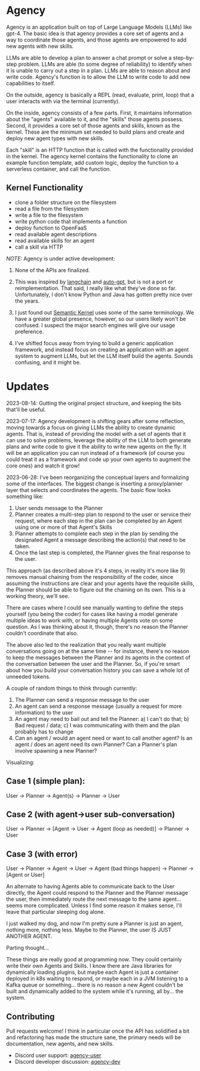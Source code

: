 # Agency

Agency is an application built on top of Large Language Models (LLMs) like gpt-4.  The basic idea is that agency provides a core set of agents and a way to coordinate those agents, and those agents are empowered to add new agents with new skills.

LLMs are able to develop a plan to answer a chat prompt or solve a step-by-step problem.  LLMs are able (to some degree of reliability) to identify when it is unable to carry out a step in a plan.  LLMs are able to reason about and write code.  Agency's function is to allow the LLM to write code to add new capabilities to itself.

On the outside, agency is basically a REPL (read, evaluate, print, loop) that a user interacts with via the terminal (currently).

On the inside, agency consists of a few parts.  First, it maintains information about the "agents" available to it, and the "skills" those agents possess.  Second, it provides a core set of those agents and skills, known as the kernel.  These are the minimum set needed to build plans and create and deploy new agent types with new skills.

Each "skill" is an HTTP function that is called with the functionality provided in the kernel.  The agency kernel contains the functionality to clone an example function template, add custom logic, deploy the function to a serverless container, and call the function.

Kernel Functionality
---
* clone a folder structure on the filesystem
* read a file from the filesystem
* write a file to the filesystem
* write python code that implements a function
* deploy function to OpenFaaS
* read available agent descriptions
* read available skills for an agent
* call a skill via HTTP

*NOTE:* Agency is under active development:

1. None of the APIs are finalized.

2. This was inspired by [langchain](https://python.langchain.com/en/latest/index.html) and [auto-gpt](https://github.com/Significant-Gravitas/Auto-GPT), but is not a port or reimplementation. That said, I really like what they've done so far.  Unfortunately, I don't know Python and Java has gotten pretty nice over the years.

3. I just found out [Semantic Kernel](https://learn.microsoft.com/en-us/semantic-kernel/overview/) uses some of the same terminology.  We have a greater global presence, however, so our users likely won't be confused.  I suspect the major search engines will give our usage preference.

4. I've shifted focus away from trying to build a generic application framework, and instead focus on creating an application with an agent system to augment LLMs, but let the LLM itself build the agents.  Sounds confusing, and it might be.    

# Updates
2023-08-14: Gutting the original project structure, and keeping the bits that'll be useful.

2023-07-17: Agency development is shifting gears after some reflection, moving towards a focus on giving LLMs the ability to create dynamic agents.  That is, instead of providing the model with a set of agents that it can use to solve problems, leverage the ability of the LLM to both generate plans and write code to give it the ability to write new agents on the fly.  It will be an application you can run instead of a framework (of course you could treat it as a framework and code up your own agents to augment the core ones) and watch it grow!

2023-06-28: I've been reorganizing the conceptual layers and formalizing some of the interfaces.  The biggest change is inserting a proxy/planner layer that selects and coordinates the agents.  The basic flow looks something like:

1. User sends message to the Planner
2. Planner creates a multi-step plan to respond to the user or service their request, where each step in the plan can be completed by an Agent using one or more of that Agent's Skills
3. Planner attempts to complete each step in the plan by sending the designated Agent a message describing the action(s) that need to be taken.
4. Once the last step is completed, the Planner gives the final response to the user.

This approach (as described above it's 4 steps, in reality it's more like 9) removes manual chaining from the responsibility of the coder, since assuming the instructions are clear and your agents have the requisite skills, the Planner should be able to figure out the chaining on its own.  This is a working theory, we'll see.

There are cases where I could see manually wanting to define the steps yourself (you being the coder) for cases like having a model generate multiple ideas to work with, or having multiple Agents vote on some question.  As I was thinking about it, though, there's no reason the Planner couldn't coordinate that also.

The above also led to the realization that you really want multiple conversations going on at the same time -- for instance, there's no reason to keep the messages between the Planner and its agents in the context of the conversation between the user and the Planner.  So, if you're smart about how you build your conversation history you can save a whole lot of unneeded tokens.

A couple of random things to think through currently:
1. The Planner can send a response message to the user
2. An agent can send a response message (usually a request for more information) to the user
3. An agent may need to bail out and tell the Planner: a) I can't do that; b) Bad request / data; c) I was communicating with them and the plan probably has to change
4. Can an agent / would an agent need or want to call another agent?  Is an agent / does an agent need its own Planner?  Can a Planner's plan involve spawning a new Planner?

Visualizing:

Case 1 (simple plan):
-
User -> Planner -> Agent(s) -> Planner -> User

Case 2 (with agent->user sub-conversation)
-
User -> Planner -> \[Agent -> User -> Agent (loop as needed)\] -> Planner -> User

Case 3 (with error)
-
User -> Planner -> Agent -> User -> Agent (bad things happen) -> Planner -> \[Agent or User\]

An alternate to having Agents able to communicate back to the User directly, the Agent could respond to the Planner and the Planner message the user, then immediately route the next message to the same agent...  seems more complicated.  Unless I find some reason it makes sense, I'll leave that particular sleeping dog alone.

I just walked my dog, and now I'm pretty sure a Planner is just an agent, nothing more, nothing less.  Maybe to the Planner, the user IS JUST ANOTHER AGENT.

Parting thought...  

These things are really good at programming now.  They could certainly write their own Agents and Skills.  I know there are Java libraries for dynamically loading plugins, but maybe each Agent is just a container deployed in k8s waiting to respond, or maybe each in a JVM listening to a Kafka queue or something...  there is no reason a new Agent couldn't be built and dynamically added to the system while it's running, all by... the system.

## Contributing
 
 Pull requests welcome!  I think in particular once the API has solidified a bit and refactoring has made the structure sane, the 
 primary needs will be documentation, new agents, and new skills.
 
 - Discord user support: [agency-user](https://discord.com/channels/1102704021342519368/1102704226561441832)
 - Discord developer discussion: [agency-dev](https://discord.com/channels/1102704021342519368/1102704258471710783)
 
